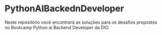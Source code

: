 # PythonAIBackednDeveloper
Neste repositório você encontrará as soluções para os desafios propostos no Bootcamp Python ai Backend Developer da DIO.
